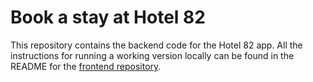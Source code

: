 # Book a stay at Hotel 82

This repository contains the backend code for the Hotel 82 app. All the instructions for running a working version locally can be found in the README for the [frontend repository](https://github.com/darricheng/mern-stack-frontend).
